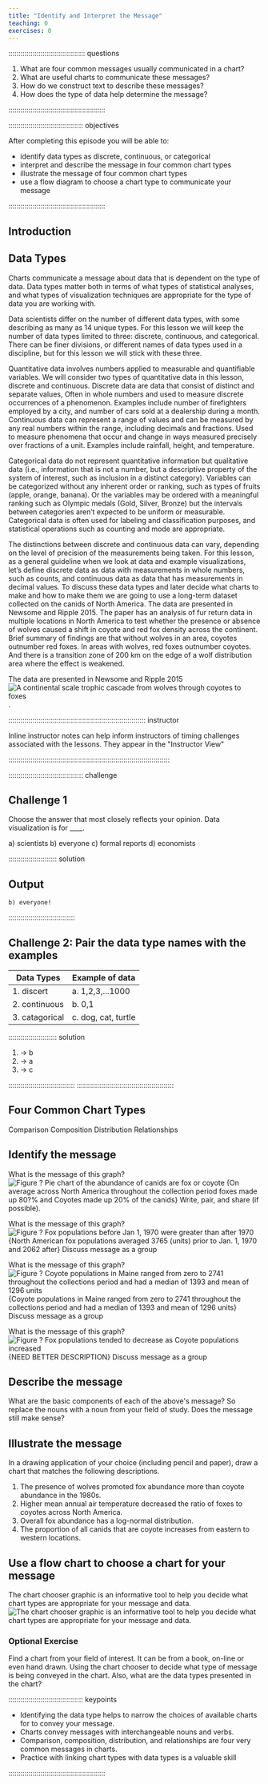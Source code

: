 ```yaml
---
title: "Identify and Interpret the Message"
teaching: 0
exercises: 0
---
```



:::::::::::::::::::::::::::::::::::::: questions 

1. What are four common messages usually communicated in a chart?
2. What are useful charts to communicate these messages?
3. How do we construct text to describe these messages?
4. How does the type of data help determine the message?

::::::::::::::::::::::::::::::::::::::::::::::::

::::::::::::::::::::::::::::::::::::: objectives

After completing this episode you will be able to:

- identify data types as discrete, continuous, or categorical
- interpret and describe the message in four common chart types
- illustrate the message of four common chart types 
- use a flow diagram to choose a chart type to communicate your message

::::::::::::::::::::::::::::::::::::::::::::::::

## Introduction

## Data Types  
Charts communicate a message about data that is dependent on the type of data. Data types matter both in terms of what types of statistical analyses, and what types of  visualization techniques are appropriate for the type of data you are working with.

Data scientists differ on the number of different data types, with some describing as many as 14 unique types. For this lesson we will keep the number of data types limited to three: discrete, continuous, and categorical. There can be finer divisions, or different names of data types used in a discipline, but for this lesson we will stick with these three.

Quantitative data involves numbers applied to measurable and quantifiable variables. We will consider two types of quantitative data in this lesson, discrete and continuous.
Discrete data are data that consist of distinct and separate values, Often in whole numbers and used to measure discrete occurrences of a phenomenon. Examples include number of firefighters employed by a city, and number of cars sold at a dealership during a month.
Continuous data can represent a range of values and can be measured by any real numbers within the range, including decimals and fractions. Used to measure phenomena that  occur and change in ways measured precisely over fractions of a unit. Examples include rainfall, height, and temperature.

Categorical data do not represent quantitative information but qualitative data (i.e., information that is not a number, but a descriptive property of the system of interest, such as inclusion in a distinct  category). 
Variables can be categorized without any inherent order or ranking, such as types of fruits (apple, orange, banana). Or the variables may be ordered with a meaningful ranking such as Olympic medals (Gold, Silver, Bronze) but the intervals between categories aren’t expected to be uniform or measurable.  Categorical data is often used for labeling and classification purposes, and statistical operations such as counting and mode are appropriate. 

The distinctions between discrete and continuous data can vary, depending on the level of precision of the measurements being taken. For this lesson, as a general guideline when we look at data and example visualizations, let’s define discrete data as data with measurements in whole numbers, such as counts, and continuous data as data that has measurements in decimal values.
To discuss these data types and later decide what charts to make and how to make them we are going to use a long-term dataset collected on the canids of North America. The data are presented in Newsome and Ripple 2015. The paper has an analysis of fur return data in multiple locations in North America to test whether the presence or absence of wolves caused a shift in coyote and red fox density across the continent. Brief summary of findings are that without wolves in an area, coyotes outnumber red foxes. In areas with wolves, red foxes outnumber coyotes. And there is a transition zone of 200 km on the edge of a wolf distribution area where the effect is weakened.

The data are presented in Newsome and Ripple 2015 ![A continental scale trophic cascade from wolves through coyotes to foxes](https://besjournals.onlinelibrary.wiley.com/doi/10.1111/1365-2656.12258). 


:::::::::::::::::::::::::::::::::::::::::::::::::::::::::::::::::::: instructor

Inline instructor notes can help inform instructors of timing challenges
associated with the lessons. They appear in the "Instructor View"

::::::::::::::::::::::::::::::::::::::::::::::::::::::::::::::::::::::::::::::::

::::::::::::::::::::::::::::::::::::: challenge 

## Challenge 1

Choose the answer that most closely reflects your opinion.
Data visualization is for ____.

a) scientists
b) everyone
c) formal reports
d) economists

:::::::::::::::::::::::: solution 

## Output
 
`b) everyone!`

:::::::::::::::::::::::::::::::::


## Challenge 2: Pair the data type names with the examples    

| Data Types  |   Example of data |
| ----------- | ----------- |
| 1. discert   |  a. 1,2,3,...1000 |
| 2. continuous  |  b. 0,1 |
| 3. catagorical  |  c. dog, cat, turtle |

:::::::::::::::::::::::: solution 

1. -> b
2. -> a
3. -> c

:::::::::::::::::::::::::::::::::
::::::::::::::::::::::::::::::::::::::::::::::::



## Four Common Chart Types

Comparison
Composition
Distribution
Relationships

## Identify the message  

What is the message of this graph?  
![Figure ? Pie chart of the abundance of canids are fox or coyote](fig/02-compositionPlot.png)
{On average across North America throughout the collection period foxes made up 80?% and Coyotes made up 20% of the canids}
Write, pair, and share (if possible).

What is the message of this graph?  
![Figure ? Fox populations before Jan 1, 1970 were greater than after 1970](fig/comparisonPlot.png){North American fox populations averaged 3765 (units) prior to Jan. 1, 1970 and 2062 after}
Discuss message as a group

What is the message of this graph?  
![Figure ? Coyote populations in Maine ranged from zero to 2741 throughout the collections period and had a median of 1393 and mean of 1296 units ](fig/distributionPlot.png){Coyote populations in Maine ranged from zero to 2741 throughout the collections period and had a median of 1393 and mean of 1296 units}
Discuss message as a group

What is the message of this graph?  
![Figure ? Fox populations tended to decrease as Coyote populations increased](fig/relationshipPlot.png){NEED BETTER DESCRIPTION}
Discuss message as a group

## Describe the message  

What are the basic components of each of the above's message? So replace the nouns with a noun from your field of study.  Does the message still make sense?   

## Illustrate the message  

In a drawing application of your choice (including pencil and paper), draw a chart that matches the following descriptions.

1. The presence of wolves promoted fox abundance more than coyote abundance in the 1980s.
2. Higher mean annual air temperature decreased the ratio of foxes to coyotes across North America.
3. Overall fox abundance has a log-normal distribution.  
4. The proportion of all canids that are coyote increases from eastern to western locations.


 
## Use a flow chart to choose a chart for your message  

The chart chooser graphic is an informative tool to help you decide what chart types are appropriate for your message and data.
![The chart chooser graphic is an informative tool to help you decide what chart types are appropriate for your message and data.](fig/chart_chooser.png)

### Optional Exercise  
Find a chart from your field of interest.  It can be from a book, on-line or even hand drawn.  Using the chart chooser to decide what type of message is being conveyed in the chart.  Also, what are the data types presented in the chart?



::::::::::::::::::::::::::::::::::::: keypoints 

- Identifying the data type helps to narrow the choices of available charts for to convey your message.
- Charts convey messages with interchangeable nouns and verbs.
- Comparison, composition, distribution, and relationships are four very common messages in charts.
- Practice with linking chart types with data types is a valuable skill

::::::::::::::::::::::::::::::::::::::::::::::::

[r-markdown]: https://rmarkdown.rstudio.com/
